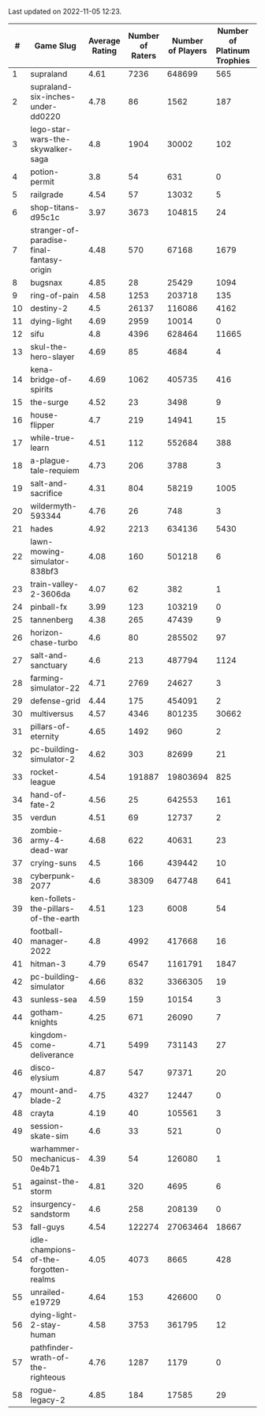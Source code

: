 Last updated on 2022-11-05 12:23.


|#|Game Slug|Average Rating|Number of Raters|Number of Players|Number of Platinum Trophies|Max Rarity (%)|
|---|---|---|---|---|---|---|
|1|supraland|4.61|7236|648699|565|99|
|2|supraland-six-inches-under-dd0220|4.78|86|1562|187|99|
|3|lego-star-wars-the-skywalker-saga|4.8|1904|30002|102|98|
|4|potion-permit|3.8|54|631|0|98|
|5|railgrade|4.54|57|13032|5|98|
|6|shop-titans-d95c1c|3.97|3673|104815|24|98|
|7|stranger-of-paradise-final-fantasy-origin|4.48|570|67168|1679|98|
|8|bugsnax|4.85|28|25429|1094|97|
|9|ring-of-pain|4.58|1253|203718|135|97|
|10|destiny-2|4.5|26137|116086|4162|96|
|11|dying-light|4.69|2959|10014|0|96|
|12|sifu|4.8|4396|628464|11665|96|
|13|skul-the-hero-slayer|4.69|85|4684|4|96|
|14|kena-bridge-of-spirits|4.69|1062|405735|416|94|
|15|the-surge|4.52|23|3498|9|94|
|16|house-flipper|4.7|219|14941|15|93|
|17|while-true-learn|4.51|112|552684|388|93|
|18|a-plague-tale-requiem|4.73|206|3788|3|92|
|19|salt-and-sacrifice|4.31|804|58219|1005|91|
|20|wildermyth-593344|4.76|26|748|3|90|
|21|hades|4.92|2213|634136|5430|89|
|22|lawn-mowing-simulator-838bf3|4.08|160|501218|6|89|
|23|train-valley-2-3606da|4.07|62|382|1|88|
|24|pinball-fx|3.99|123|103219|0|86|
|25|tannenberg|4.38|265|47439|9|84|
|26|horizon-chase-turbo|4.6|80|285502|97|83|
|27|salt-and-sanctuary|4.6|213|487794|1124|83|
|28|farming-simulator-22|4.71|2769|24627|3|81|
|29|defense-grid|4.44|175|454091|2|80|
|30|multiversus|4.57|4346|801235|30662|79|
|31|pillars-of-eternity|4.65|1492|960|2|79|
|32|pc-building-simulator-2|4.62|303|82699|21|75|
|33|rocket-league|4.54|191887|19803694|825|75|
|34|hand-of-fate-2|4.56|25|642553|161|72|
|35|verdun|4.51|69|12737|2|71|
|36|zombie-army-4-dead-war|4.68|622|40631|23|66|
|37|crying-suns|4.5|166|439442|10|65|
|38|cyberpunk-2077|4.6|38309|647748|641|61|
|39|ken-follets-the-pillars-of-the-earth|4.51|123|6008|54|52|
|40|football-manager-2022|4.8|4992|417668|16|49|
|41|hitman-3|4.79|6547|1161791|1847|48|
|42|pc-building-simulator|4.66|832|3366305|19|48|
|43|sunless-sea|4.59|159|10154|3|37|
|44|gotham-knights|4.25|671|26090|7|34|
|45|kingdom-come-deliverance|4.71|5499|731143|27|30|
|46|disco-elysium|4.87|547|97371|20|28|
|47|mount-and-blade-2|4.75|4327|12447|0|25|
|48|crayta|4.19|40|105561|3|23|
|49|session-skate-sim|4.6|33|521|0|22|
|50|warhammer-mechanicus-0e4b71|4.39|54|126080|1|22|
|51|against-the-storm|4.81|320|4695|6|10|
|52|insurgency-sandstorm|4.6|258|208139|0|7|
|53|fall-guys|4.54|122274|27063464|18667|3|
|54|idle-champions-of-the-forgotten-realms|4.05|4073|8665|428|2|
|55|unrailed-e19729|4.64|153|426600|0|1|
|56|dying-light-2-stay-human|4.58|3753|361795|12|0.7|
|57|pathfinder-wrath-of-the-righteous|4.76|1287|1179|0|0.2|
|58|rogue-legacy-2|4.85|184|17585|29|0.2|
